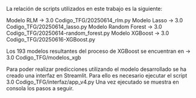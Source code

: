 La relación de scripts utilizados en este trabajo es la siguiente:

Modelo RLM -> 3.0 Codigo_TFG/20250614_rlm.py
Modelo Lasso -> 3.0 Codigo_TFG/20250614_lasso.py
Modelo Random Forest -> 3.0 Codigo_TFG/20250614-random_forest.py
Modelo XGBoost -> 3.0 Codigo_TFG/20250616-XGBoost.py

Los 193 modelos resultantes del proceso de XGBoost se encuentran en -> 3.0 Codigo_TFG/modelos_xgb

Para poder realizar predicciones utilizando el modelo desarrollado se ha creado una interfaz en Streamlit. Para ello es necesario ejecutar el script 3.0 Codigo_TFG/interfaz/app_v4.py Una vez ejecutado se muestra en consola los pasos a seguir.
